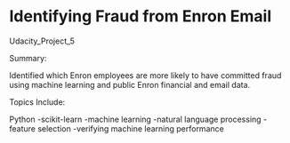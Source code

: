 # Identifying Fraud from Enron Email
Udacity_Project_5

Summary:

Identified which Enron employees are more likely to have committed fraud using machine learning and public Enron financial and email data.

Topics Include:

Python 
-scikit-learn
-machine learning
-natural language processing
-feature selection
-verifying machine learning performance
